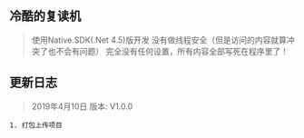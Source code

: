 ## 冷酷的复读机

> 使用Native.SDK(.Net 4.5)版开发
> 没有做线程安全（但是访问的内容就算冲突了也不会有问题）
> 完全没有任何设置，所有内容全部写死在程序里了！

## 更新日志
> 2019年4月10日 版本: V1.0.0

	1. 打包上传项目

